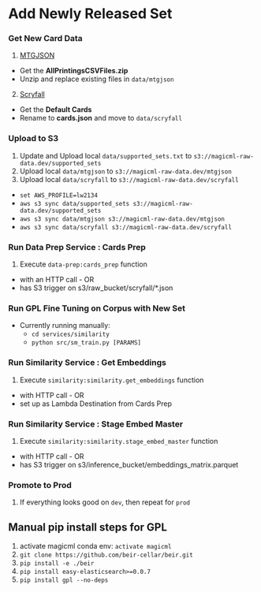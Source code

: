# Add Newly Released Set  
### Get New Card Data  
1. [MTGJSON](https://mtgjson.com/downloads/all-files/)  
  - Get the **AllPrintingsCSVFiles.zip**  
  - Unzip and replace existing files in `data/mtgjson`  
2. [Scryfall](https://scryfall.com/docs/api/bulk-data)  
  - Get the **Default Cards**  
  - Rename to **cards.json** and move to `data/scryfall`  

### Upload to S3  
1. Update and Upload local `data/supported_sets.txt` to `s3://magicml-raw-data.dev/supported_sets`  
1. Upload local `data/mtgjson` to `s3://magicml-raw-data.dev/mtgjson`  
2. Upload local `data/scryfall` to `s3://magicml-raw-data.dev/scryfall`  
  - `set AWS_PROFILE=lw2134`  
  - `aws s3 sync data/supported_sets s3://magicml-raw-data.dev/supported_sets`
  - `aws s3 sync data/mtgjson s3://magicml-raw-data.dev/mtgjson`  
  - `aws s3 sync data/scryfall s3://magicml-raw-data.dev/scryfall`   

 
### Run Data Prep Service : Cards Prep 
1. Execute `data-prep:cards_prep` function  
  - with an HTTP call - OR  
  - has S3 trigger on s3/raw_bucket/scryfall/*.json  


### Run GPL Fine Tuning on Corpus with New Set  
- Currently running manually:  
  - `cd services/similarity`  
  - `python src/sm_train.py [PARAMS]`


### Run Similarity Service : Get Embeddings  
1. Execute `similarity:similarity.get_embeddings` function  
  - with HTTP call - OR    
  - set up as Lambda Destination from Cards Prep  


### Run Similarity Service : Stage Embed Master  
1. Execute `similarity:similarity.stage_embed_master` function  
  - with HTTP call - OR    
  - has S3 trigger on s3/inference_bucket/embeddings_matrix.parquet  


### Promote to Prod  
1. If everything looks good on `dev`, then repeat for `prod`  


## Manual pip install steps for GPL  
1. activate magicml conda env: `activate magicml`  
2. `git clone https://github.com/beir-cellar/beir.git`  
3. `pip install -e ./beir`  
4. `pip install easy-elasticsearch>=0.0.7`  
5. `pip install gpl --no-deps`